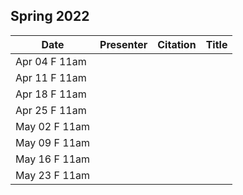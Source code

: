 ## Spring 2022

| Date         | Presenter         | Citation                                 | Title                                                                             |
|--------------|-------------------|------------------------------------------|-----------------------------------------------------------------------------------|
|Apr 04 F 11am |       |     ||
|Apr 11 F 11am ||||
|Apr 18 F 11am ||||
|Apr 25 F 11am ||||
|May 02 F 11am ||||
|May 09 F 11am ||||
|May 16 F 11am ||||
|May 23 F 11am ||||
